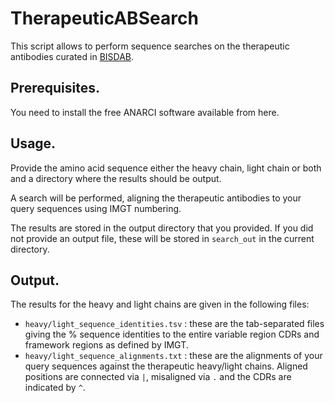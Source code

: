 # TherapeuticABSearch


This script allows to perform sequence searches on the therapeutic antibodies curated in <a href="" target="_blank">BISDAB</a>.


## Prerequisites.

You need to install the free ANARCI software available from here.


## Usage.

Provide the amino acid sequence either the heavy chain, light chain or both and a directory where the results should be output.

A search will be performed, aligning the therapeutic antibodies to your query sequences using IMGT numbering.

The results are stored in the output directory that you provided. If you did not provide an output file, these will be stored in `search_out` in the current directory.


## Output.

The results for the heavy and light chains are given in the following files:

* `heavy/light_sequence_identities.tsv` : these are the tab-separated files giving the % sequence identities to the entire variable region CDRs and framework regions as defined by IMGT.
* `heavy/light_sequence_alignments.txt` : these are the alignments of your query sequences against the therapeutic heavy/light chains. Aligned positions are connected via `|`, misaligned via `.` and the CDRs are indicated by `^`. 
